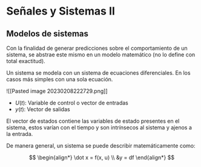 # Señales y Sistemas II

## Modelos de sistemas

Con la finalidad de generar predicciones sobre el comportamiento de un sistema, se abstrae este mismo en un modelo matemático (no lo define con total exactitud).

Un sistema se modela con un sistema de ecuaciones diferenciales. En los casos más simples con una sola ecuación.

![[Pasted image 20230208222729.png]]

- $U(t)$: Variable de control o vector de entradas
- $y(t)$: Vector de salidas

El vector de estados contiene las variables de estado presentes en el sistema, estos varían con el tiempo y son intrínsecos al sistema y ajenos a la entrada.

De  manera general, un sistema se puede describir matemáticamente como:

$$
\begin{align*}
	\dot x = f(x, u) \\
	&y = df
\end{align*}
$$
